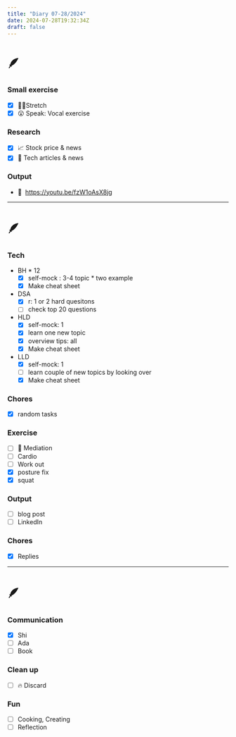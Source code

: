 ```yaml
---
title: "Diary 07-28/2024"  
date: 2024-07-28T19:32:34Z
draft: false
---
```


# 🪶

### Small exercise

- [x]  🧎‍♀️Stretch
- [x]  😮 Speak: Vocal exercise

### Research

- [x]  📈 Stock price & news
- [x]  👾 Tech articles & news

### Output

- 🎥  https://youtu.be/fzW1oAsX8jg

---

# 🪶

### Tech

- BH * 12
    - [x]  self-mock : 3-4 topic * two example
    - [x]  Make cheat sheet
- DSA
    - [x]  r: 1 or 2 hard quesitons
    - [ ]  check top 20 questions
- HLD
    - [x]  self-mock: 1
    - [x]  learn one new topic
    - [x]  overview tips: all
    - [x]  Make cheat sheet
- LLD
    - [x]  self-mock: 1
    - [ ]  learn couple of new topics by looking over
    - [x]  Make cheat sheet

### Chores

- [x]  random tasks

### Exercise

- [ ]  🧘 Mediation
- [ ]  Cardio
- [ ]  Work out
- [x]  posture fix
- [x]  squat

### Output

- [ ]  blog post
- [ ]  LinkedIn

### Chores

- [x]  Replies

---

# 🪶

### Communication

- [x]  Shi
- [ ]  Ada
- [ ]  Book

### Clean up

- [ ]  🔥 Discard

### Fun

- [ ]  Cooking, Creating
- [ ]  Reflection
